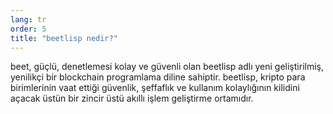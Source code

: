 ```yaml
---
lang: tr
order: 5
title: "beetlisp nedir?"
---
```


beet, güçlü, denetlemesi kolay ve güvenli olan beetlisp adlı yeni geliştirilmiş, yenilikçi bir blockchain programlama diline sahiptir. beetlisp, kripto para birimlerinin vaat ettiği güvenlik, şeffaflık ve kullanım kolaylığının kilidini açacak üstün bir zincir üstü akıllı işlem geliştirme ortamıdır.
